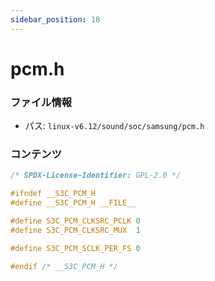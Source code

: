 ```yaml
---
sidebar_position: 18
---
```

# pcm.h

### ファイル情報

- パス: `linux-v6.12/sound/soc/samsung/pcm.h`

### コンテンツ

```h
/* SPDX-License-Identifier: GPL-2.0 */

#ifndef __S3C_PCM_H
#define __S3C_PCM_H __FILE__

#define S3C_PCM_CLKSRC_PCLK	0
#define S3C_PCM_CLKSRC_MUX	1

#define S3C_PCM_SCLK_PER_FS	0

#endif /* __S3C_PCM_H */

```
